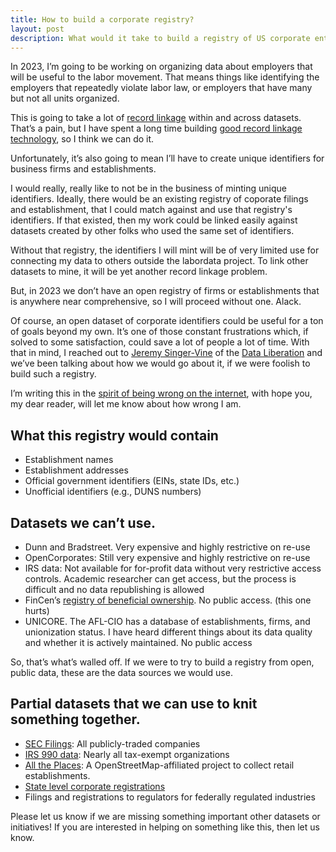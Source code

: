 ```yaml
---
title: How to build a corporate registry?
layout: post
description: What would it take to build a registry of US corporate entiteis
---
```


In 2023, I’m going to be working on organizing data about employers that will be useful to the labor movement. That means things like identifying the employers that repeatedly violate labor law, or employers that have many but not all units organized.

This is going to take a lot of [record linkage](https://en.wikipedia.org/wiki/Record_linkage) within and across datasets. That’s a pain, but I have spent a long time building [good record linkage technology](https://docs.dedupe.io/en/latest/), so I think we can do it.

Unfortunately, it’s also going to mean I’ll have to create unique identifiers for business firms and establishments.

I would really, really like to not be in the business of minting unique identifiers. Ideally, there would be an existing registry of coporate filings and establishment, that I could match against and use that registry's identifiers. If that existed, then my work could be linked easily against datasets created by other folks who used the same set of identifiers. 

Without that registry, the identifiers I will mint will be of very limited use for connecting my data to others outside the labordata project. To link other datasets to mine, it will be yet another record linkage problem.

But, in 2023 we don’t have an open registry of firms or establishments that is anywhere near comprehensive, so I will proceed without one. Alack. 

Of course, an open dataset of corporate identifiers could be useful for a ton of goals beyond my own. It’s one of those constant frustrations which, if solved to some satisfaction, could save a lot of people a lot of time. With that in mind, I reached out to [Jeremy Singer-Vine](https://www.jsvine.com/) of the [Data Liberation](https://www.data-liberation-project.org/)  and we’ve been talking about how we would go about it, if we were foolish to build such a registry.

I’m writing this in the [spirit of being wrong on the internet](https://meta.wikimedia.org/wiki/Cunningham%27s_Law), with hope you, my dear reader, will let me know about how wrong I am.

## What this registry would contain
* Establishment names
* Establishment addresses
* Official government identifiers (EINs, state IDs, etc.)
* Unofficial identifiers (e.g., DUNS numbers)

##  Datasets we can’t use.
* Dunn and Bradstreet. Very expensive and highly restrictive on re-use
* OpenCorporates: Still very expensive and highly restrictive on re-use
* IRS data: Not available for for-profit data without very restrictive access controls. Academic researcher can get access, but the process is difficult and no data republishing is allowed
* FinCen’s [registry of beneficial ownership](https://www.fincen.gov/news/news-releases/fincen-issues-notice-proposed-rulemaking-regarding-access-beneficial-ownership). No public access. (this one hurts)
* UNICORE. The AFL-CIO has a database of establishments, firms, and unionization status. I have heard different things about its data quality and whether it is actively maintained. No public access

So, that’s what’s walled off. If we were to try to build a registry from open, public data, these are the data sources we would use.

## Partial datasets that we can use to knit something together.
* [SEC Filings](https://www.sec.gov/edgar/sec-api-documentation): All publicly-traded companies
* [IRS 990 data](https://www.irs.gov/charities-non-profits/tax-exempt-organization-search-bulk-data-downloads): Nearly all tax-exempt organizations
* [All the Places](https://www.alltheplaces.xyz/): A OpenStreetMap-affiliated project to collect retail establishments.
* [State level corporate registrations](https://opencorporates.com/registers)
* Filings and registrations to regulators for federally regulated industries

Please let us know if we are missing something important other datasets or initiatives! If you are interested in helping on something like this, then let us know.

